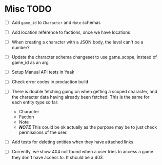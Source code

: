 # Misc TODO

- [ ] Add `game_id` to `Character` and `Note` schemas
- [ ] Add location reference to factions, once we have locations
- [ ] When creating a character with a JSON body, the level can't be a number?

- [ ] Update the character schema changeset to use game_scope, instead of game_id as an arg

- [ ] Setup Manual API tests in Yaak
- [ ] Check error codes in production build

- [ ] There is double fetching going on when getting a scoped character, and the character data having already been fetched. This is the same for each entity type so far:
    - Character
    - Faction
    - Note
    - ***NOTE*** This could be ok actually as the purpose may be to just check permissions of the user.

- [ ] Add tests for deleting entities when they have attached links

- [ ] Currently, we show 404 not found when a user tries to access a game they don't have access to. It should be a 403.


